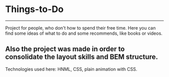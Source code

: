 # Things-to-Do
---
Project for people, who don't how to spend their free time.
Here you can find some ideas of what to do and some recommends, like books or videos.

Also the project was made in order to consolidate the layout skills and BEM structure.
---
Technologies used here: HNML, CSS, plain animation with CSS.
